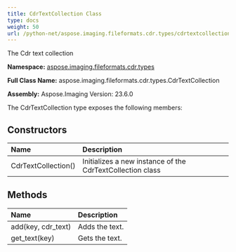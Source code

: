 ```yaml
---
title: CdrTextCollection Class
type: docs
weight: 50
url: /python-net/aspose.imaging.fileformats.cdr.types/cdrtextcollection/
---
```


The Cdr text collection

**Namespace:** [aspose.imaging.fileformats.cdr.types](/imaging/python-net/aspose.imaging.fileformats.cdr.types/)

**Full Class Name:** aspose.imaging.fileformats.cdr.types.CdrTextCollection

**Assembly:**  Aspose.Imaging Version: 23.6.0

The CdrTextCollection type exposes the following members:
## **Constructors**
|**Name**|**Description**|
| :- | :- |
|CdrTextCollection()|Initializes a new instance of the CdrTextCollection class|
## **Methods**
|**Name**|**Description**|
| :- | :- |
|add(key, cdr_text)|Adds the text.|
|get_text(key)|Gets the text.|
